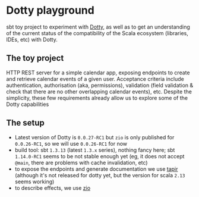 # Dotty playground 

sbt toy project to experiment with [Dotty](https://dotty.epfl.ch/), as well as to get an understanding of the current status of the compatibility of the Scala ecosystem (libraries, IDEs, etc) with Dotty.  

## The toy project 

HTTP REST server for a simple calendar app, exposing endpoints to create and retrieve calendar events of a given user. Acceptance criteria include authentication, authorisation (aka, permissions), validation (field validation & check that there are no other overlapping calendar events), etc. Despite the simplicity, these few requirements already allow us to explore some of the Dotty capabilities

## The setup 

* Latest version of Dotty is `0.0.27-RC1` but `zio` is only published for `0.0.26-RC1`, so we will use `0.0.26-RC1` for now 
* build tool: sbt `1.3.13` (latest `1.3.x` series), nothing fancy here; sbt `1.14.0-RC1` seems to be not stable enough yet (eg, it does not accept `@main`, there are problems with cache invalidation, etc)
* to expose the endpoints and generate documentation we use [tapir](https://github.com/softwaremill/tapir) (although it's not released for dotty yet, but the version for scala `2.13` seems working) 
* to describe effects, we use [zio](https://github.com/zio/zio)





